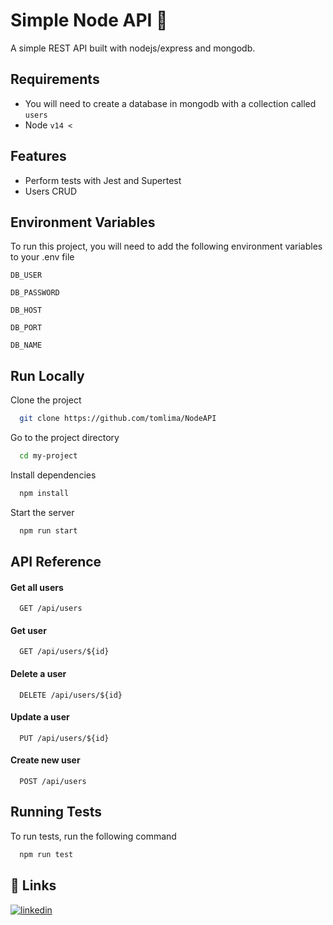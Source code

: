 
# Simple Node API 🐼​

A simple REST API built with nodejs/express and mongodb.



## Requirements

 - You will need to create a database in mongodb with a collection called `users`
 - Node `v14 <`  

## Features

- Perform tests with Jest and Supertest
- Users CRUD


## Environment Variables

To run this project, you will need to add the following environment variables to your .env file

`DB_USER`

`DB_PASSWORD`

`DB_HOST`

`DB_PORT`

`DB_NAME`


## Run Locally

Clone the project

```bash
  git clone https://github.com/tomlima/NodeAPI
```

Go to the project directory

```bash
  cd my-project
```

Install dependencies

```bash
  npm install
```


Start the server

```bash
  npm run start
```


## API Reference

#### Get all users

```http
  GET /api/users
```

#### Get user

```http
  GET /api/users/${id}
```

#### Delete a user 

```http
  DELETE /api/users/${id}
```

#### Update a user 

```http
  PUT /api/users/${id}
```

#### Create new user

```http
  POST /api/users
```



## Running Tests

To run tests, run the following command

```bash
  npm run test
```


## 🔗 Links
[![linkedin](https://img.shields.io/badge/linkedin-0A66C2?style=for-the-badge&logo=linkedin&logoColor=white)](https://www.linkedin.com/in/tom-lima-b8118812a)

